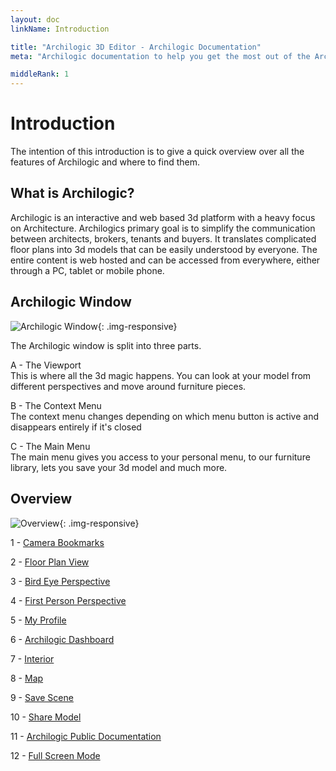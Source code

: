 ```yaml
---
layout: doc
linkName: Introduction

title: "Archilogic 3D Editor - Archilogic Documentation"
meta: "Archilogic documentation to help you get the most out of the Archilogic 3D editor available in the dasboard."

middleRank: 1
---
```

# Introduction  
The intention of this introduction is to give a quick overview over all the features of Archilogic and where to find them.

## What is Archilogic?  
Archilogic is an interactive and web based 3d platform with a heavy focus on Architecture. Archilogics primary goal is to simplify the communication between architects, brokers, tenants and buyers. It translates complicated floor plans into 3d models that can be easily understood by everyone.
The entire content is web hosted and can be accessed from everywhere, either through a PC, tablet or mobile phone.

## Archilogic Window  
![Archilogic Window](https://docs.google.com/drawings/d/12LSJ1y6-uUVkdiaNjKP3l2rBMc1SGBO5igrPekfvbyQ/pub?w=961&h=632){: .img-responsive}

The Archilogic window is split into three parts.

A - The Viewport  
This is where all the 3d magic happens. You can look at your model from different perspectives and move around furniture pieces.

B - The Context Menu  
The context menu changes depending on which menu button is active and disappears entirely if it's closed

C - The Main Menu  
The main menu gives you access to your personal menu, to our furniture library, lets you save your 3d model and much more.

## Overview  
![Overview](https://docs.google.com/drawings/d/1V846WbE1hw6rV2ptVI72vj28RComDrccY_lzyo4pA9Q/pub?w=1440&h=721){: .img-responsive}

1 - [Camera Bookmarks]({{site.path}}/en/3d-editor/navigation/camera-bookmarks.html)

2 - [Floor Plan View]({{site.path}}/en/3d-editor/navigation/floor-plan-perspective.html)

3 - [Bird Eye Perspective]({{site.path}}/en/3d-editor/navigation/bird-view-perspective.html)

4 - [First Person Perspective]({{site.path}}/en/3d-editor/navigation/first-person-perspective.html)

5 - [My Profile]({{site.path}}/en/3d-editor/basic-editing/my-profile.html)

6 - [Archilogic Dashboard]({{site.path}}/en/platform/introduction/index.html)

7 - [Interior]({{site.path}}/en/3d-editor/basic-editing/interior.html)

8 - [Map]({{site.path}}/en/3d-editor/basic-editing/map.html)

9 - [Save Scene]({{site.path}}/en/3d-editor/basic-editing/save-scene.html)

10 - [Share Model]({{site.path}}/en/3d-editor/basic-editing/share.html)

11 - [Archilogic Public Documentation]({{site.path}}/index.html)

12 - [Full Screen Mode]({{site.path}}/en/3d-editor/basic-editing/fullscreen.html)

